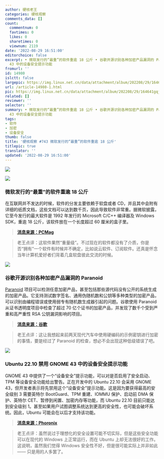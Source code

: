 ```yaml
---
author: 硬核老王
categories: 硬核观察
comments_data: []
count:
  commentnum: 0
  favtimes: 0
  likes: 0
  sharetimes: 0
  viewnum: 2119
date: '2022-08-29 16:51:00'
editorchoice: false
excerpt: • 微软发行的“最重”的软件重逾 18 公斤 • 谷歌开源识别各种加密产品漏洞的 Paranoid • Ubuntu 22.10 禁用 GNOME
  43 中的设备安全提示功能
fromurl: ''
id: 14980
islctt: false
largepic: https://img.linux.net.cn/data/attachment/album/202208/29/164641gqjhphw7cmms52jm.jpg
url: /article-14980-1.html
pic: https://img.linux.net.cn/data/attachment/album/202208/29/164641gqjhphw7cmms52jm.jpg.thumb.jpg
related: []
reviewer: ''
selector: ''
summary: • 微软发行的“最重”的软件重逾 18 公斤 • 谷歌开源识别各种加密产品漏洞的 Paranoid • Ubuntu 22.10 禁用 GNOME
  43 中的设备安全提示功能
tags:
- 软件
- 加密
- 设备安全
thumb: false
title: '硬核观察 #743 微软发行的“最重”的软件重逾 18 公斤'
titlepic: true
translator: ''
updated: '2022-08-29 16:51:00'
---
```


![](/data/attachment/album/202208/29/164641gqjhphw7cmms52jm.jpg)


![](/data/attachment/album/202208/29/164647ntovxwrshjnolkfp.jpg)


### 微软发行的“最重”的软件重逾 18 公斤


在互联网并不发达的时候，软件的分发主要依赖于软盘或者 CD，并且其中会附有详细的纸质文档，这些文档可以达到数千页，因此导致软件非常重。据微软披露，它至今发行的最大软件是 1992 年发行的 Microsoft C/C++ 编译器及 Windows SDK，重逾 18 公斤，该软件放在一个长度超过 60 厘米的盒子里。



> 
> **[消息来源：PCMag](https://www.pcmag.com/news/microsofts-largest-piece-of-software-weighed-more-than-40-pounds)**
> 
> 
> 



> 
> 老王点评：这软件果然“重量级”。不过现在的软件都没有了介质，你是否“拥有”一个软件有时候并不确定，比如说云软件、订阅软件。还真是怀念当年计算机爱好者们背着几盒软盘彼此交流的时候。
> 
> 
> 


![](/data/attachment/album/202208/29/164659q2jdsww1224qzxx2.jpg)


### 谷歌开源识别各种加密产品漏洞的 Paranoid


[Paranoid](https://www.oschina.net/action/GoToLink?url=https%3A%2F%2Fgithub.com%2Fgoogle%2Fparanoid_crypto) 项目可以检测任意加密产品，甚至包括那些源代码没有公开的系统生成的加密产品。它支持测试数字签名、通用伪随机数和公钥等多种类型的加密产品，可以识别由编程错误或使用弱专有随机数生成器引起的问题。谷歌使用 Paranoid 从证书透明度项目中检查了超过 70 亿个证书的加密产品，并发现了数千个受到严重和高严重性 RSA 公钥漏洞影响的项目。



> 
> **[消息来源：谷歌](https://security.googleblog.com/2022/08/announcing-open-sourcing-of-paranoids.html)**
> 
> 
> 



> 
> 老王点评：这让我想起来前两天现代汽车中使用硬编码的示例密钥进行加密的事情，要是经过了 Paranoid 的检查，想必不会出现这种低级错误了吧。
> 
> 
> 


![](/data/attachment/album/202208/29/165104rtqbsibcqmfri2lu.jpg)


### Ubuntu 22.10 禁用 GNOME 43 中的设备安全提示功能


GNOME 43 中提供了一个“设备安全”提示功能，可以对是否启用了安全启动、TPM 等设备安全功能给出警告。正在开发中的 Ubuntu 22.10 会采用 GNOME 43，但开发者表示将先禁用这个“设备安全”提示功能。这是因为要获得最高的安全级别 3 需要英特尔 BootGuard、TPM 重建、IOMMU 保护、启动前 DMA 保护、英特尔 CET、暂停到闲置、加密内存等功能，而 Ubuntu 22.10 目前只能达到安全级别 1。甚至如果用户试图调整系统达到更高的安全性，也可能会破坏系统。因此，Ubuntu 可能会在以后才支持该功能。



> 
> **[消息来源：Phoronix](https://www.phoronix.com/news/Ubuntu-No-GNOME-Device-Security)**
> 
> 
> 



> 
> 老王点评：虽然说过于理想化的安全设置可能不切实际，但是这些安全功能可以在现代的 Windows 上正常运行，而在 Ubuntu 上却无法很好的工作。这说明，虽然我们觉得 Windows 安全性不好，但是很可能实际上并非如此 —— 只是用的人多罢了。
> 
> 
>